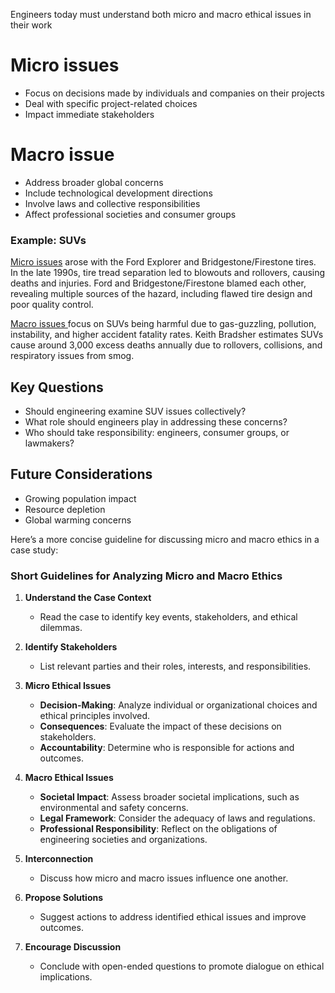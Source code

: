 
Engineers today must understand both micro and macro ethical issues in their work

# Micro issues 

- Focus on decisions made by individuals and companies on their projects 
- Deal with specific project-related choices
- Impact immediate stakeholders

# Macro issue 

- Address broader global concerns
- Include technological development directions
- Involve laws and collective responsibilities
- Affect professional societies and consumer groups

### Example: SUVs

<u>Micro issues</u>
arose with the Ford Explorer and Bridgestone/Firestone tires. In the late 1990s, tire tread separation led to blowouts and rollovers, causing deaths and injuries. Ford and Bridgestone/Firestone blamed each other, revealing multiple sources of the hazard, including flawed tire design and poor quality control.

<u>Macro issues </u>
focus on SUVs being harmful due to gas-guzzling, pollution, instability, and higher accident fatality rates. Keith Bradsher estimates SUVs cause around 3,000 excess deaths annually due to rollovers, collisions, and respiratory issues from smog.


## Key Questions

- Should engineering examine SUV issues collectively?
- What role should engineers play in addressing these concerns?
- Who should take responsibility: engineers, consumer groups, or lawmakers?

## Future Considerations

- Growing population impact
- Resource depletion
- Global warming concerns


Here’s a more concise guideline for discussing micro and macro ethics in a case study:

### Short Guidelines for Analyzing Micro and Macro Ethics

1. **Understand the Case Context**  
   - Read the case to identify key events, stakeholders, and ethical dilemmas.

2. **Identify Stakeholders**  
   - List relevant parties and their roles, interests, and responsibilities.

3. **Micro Ethical Issues**  
   - **Decision-Making**: Analyze individual or organizational choices and ethical principles involved.
   - **Consequences**: Evaluate the impact of these decisions on stakeholders.
   - **Accountability**: Determine who is responsible for actions and outcomes.

4. **Macro Ethical Issues**  
   - **Societal Impact**: Assess broader societal implications, such as environmental and safety concerns.
   - **Legal Framework**: Consider the adequacy of laws and regulations.
   - **Professional Responsibility**: Reflect on the obligations of engineering societies and organizations.

5. **Interconnection**  
   - Discuss how micro and macro issues influence one another.

6. **Propose Solutions**  
   - Suggest actions to address identified ethical issues and improve outcomes.

7. **Encourage Discussion**  
   - Conclude with open-ended questions to promote dialogue on ethical implications.